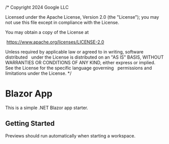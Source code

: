 /*
  Copyright 2024 Google LLC
  
  Licensed under the Apache License, Version 2.0 (the "License");
  you may not use this file except in compliance with the License.  
  
  You may obtain a copy of the License at
  
   https://www.apache.org/licenses/LICENSE-2.0
  
  Unless required by applicable law or agreed to in writing, software
  distributed  
  under the License is distributed on an "AS IS" BASIS,
  WITHOUT WARRANTIES OR CONDITIONS OF ANY KIND, either express or implied.
  See the License for the specific language governing  
  permissions and
  limitations under the License.
*/
# Blazor App

This is a simple .NET Blazor app starter.

## Getting Started

Previews should run automatically when starting a workspace.